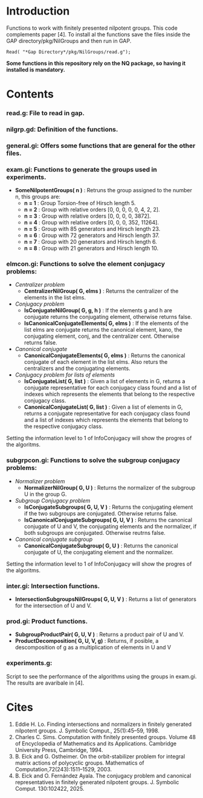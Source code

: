# Introduction

Functions to work with finitely presented nilpotent groups. This code complements paper [4].
To install al the functions save the files inside the GAP directory/pkg/NilGroups and then run in GAP.
```
Read( "*Gap Directory*/pkg/NilGroups/read.g");
```
**Some functions in this repository rely on the NQ package, so having it installed is mandatory.**

# Contents

### read.g:       File to read in gap.

### nilgrp.gd:    Definition of the functions.

### general.gi:   Offers some functions that are general for the other files.

### exam.gi:      Functions to generate the groups used in experiments.
  - **SomeNilpotentGroups( n )** : Retruns the group assigned to the number n, this groups are:
    - **n = 1** : Group Torsion-free of Hirsch length 5.
    - **n = 2** : Group with relative orders [0, 0, 0, 0, 0, 4, 2, 2].
    - **n = 3** : Group with relative orders [0, 0, 0, 0, 3872].
    - **n = 4** : Group with relative orders [0, 0, 0, 352, 11264].
    - **n = 5** : Group with 85 generators and Hirsch length 23.
    - **n = 6** : Group with 72 generators and Hirsch length 37.
    - **n = 7** : Group with 20 generators and Hirsch length 6.
    - **n = 8** : Group with 21 generators and Hirsch length 10.

### elmcon.gi: Functions to solve the element conjugacy problems:
  - *Centralizer problem*
    - **CentralizerNilGroup( G, elms )** : Returns the centralizer of the elements in the list elms.
  - *Conjugacy problem* 
    - **IsConjugateNilGroup( G, g, h )** : If the elements g and h are conjugate returns the conjugating element, otherwise returns false.
    - **IsCanonicalConjugateElements( G, elms )** : If the elements of the list elms are conjugate returns the canonical element, kano, the conjugating element, conj, and the centralizer cent. Otherwise returns false.
  - *Canonical conjugate* 
    - **CanonicalConjugateElements( G, elms )** : Returns the canonical conjugate of each element in the list elms. Also returs the centralizers and the conjugating elements.
  - *Conjugacy problem for lists of elements*
    - **IsConjugateList( G, list )** : Given a list of elements in G, returns a conjugate representative for each conjugacy class found and a list of indexes which represents the elements that belong to the respective conjugacy class.
    - **CanonicalConjugateList( G, list )** : Given a list of elements in G, returns a conjugate representative for each conjugacy class found and a list of indexes which represents the elements that belong to the respective conjugacy class.

Setting the information level to 1 of InfoConjugacy will show the progres of the algoritms.

### subgrpcon.gi: Functions to solve the subgroup conjugacy problems:
  - *Normalizer problem*
    - **NormalizerNilGroup( G, U )** : Returns the normalizer of the subgroup U in the group G.
  - *Subgroup Conjugacy problem*
    - **IsConjugateSubgroups( G, U, V )** : Returns the conjugating element if the two subgroups are conjugated. Otherwise returns false.
    - **IsCanonicalConjugateSubgroups( G, U, V )** : Returns the canonical conjugate of U and V, the conjugating elements and the normalizer, if both subgroups are conjugated. Otherwise reutrns false.
  - *Canonical conjugate subgroup* 
    - **CanonicalConjugateSubgroup( G, U )** : Returns the canonical conjugate of U, the conjugating element and the normalizer.

Setting the information level to 1 of InfoConjugacy will show the progres of the algoritms.
### inter.gi: Intersection functions.
  - **IntersectionSubgroupsNilGroups( G, U, V )** : Returns a list of generators for the intersection of U and V.
### prod.gi:  Product functions.
  - **SubgroupProductPair( G, U, V )** : Returns a product pair of U and V.
  - **ProductDecomposition( G, U, V, g)** : Returns, if posible, a descomposition of g as a multiplication of elements in U and V 
### experiments.g: 
Script to see the performance of the algorithms using the groups in exam.gi. The results are avaribale in [4].

# Cites

1. Eddie H. Lo. Finding intersections and normalizers in finitely generated nilpotent groups. J. Symbolic Comput., 25(1):45–59, 1998.
2. Charles C. Sims. Computation with finitely presented groups. Volume 48 of Encyclopedia of Mathematics and its Applications. Cambridge University Press, Cambridge, 1994.
3. B. Eick and G. Ostheimer. On the orbit-stabilizer problem for integral matrix actions of polycyclic groups. Mathematics of Computation,72(243):1511–1529, 2003.
4. B. Eick and O. Fernández Ayala. The conjugacy problem and canonical representatives in finitely generated nilpotent groups. J. Symbolic Comput. 130:102422, 2025.
